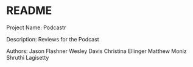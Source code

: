 # README

Project Name: Podcastr

Description: Reviews for the Podcast

Authors:
Jason Flashner
Wesley Davis
Christina Ellinger
Matthew Moniz
Shruthi Lagisetty
